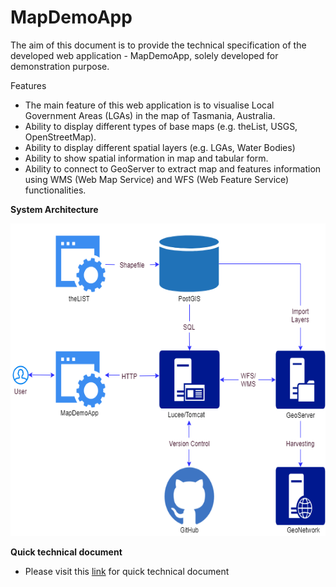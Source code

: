 # MapDemoApp #

The aim of this document is to provide the technical specification of the developed web application - MapDemoApp, solely developed for demonstration purpose.

Features
* The main feature of this web application is to visualise Local Government Areas (LGAs) in the map of Tasmania, Australia.
* Ability to display different types of base maps (e.g. theList, USGS, OpenStreetMap).
* Ability to display different spatial layers (e.g. LGAs, Water Bodies)
* Ability to show spatial information in map and tabular form.
* Ability to connect to GeoServer to extract map and features information using WMS (Web Map Service) and WFS (Web Feature Service) functionalities.

**System Architecture**

<img src="MapDemoApp/assets/img/MapDemoApp.png" height="500px" >

**Quick technical document**
* Please visit this <a target="_blank" href="https://github.com/sachitrajbhandari/MapDemoApp/raw/master/docs/quick_technical_guide.pdf">link</a> for quick technical document

